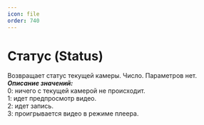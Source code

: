 ```yaml
---
icon: file
order: 740
---
```


# Статус (Status)

Возвращает статус текущей камеры. Число. Параметров нет.  
***Описание значений:***   
0: ничего с текущей камерой не происходит.  
1: идет предпросмотр видео.  
2: идет запись.  
3: проигрывается видео в режиме плеера.  
